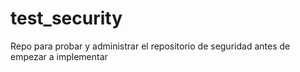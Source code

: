 # test_security
Repo para probar y administrar el repositorio de seguridad antes de empezar a implementar
